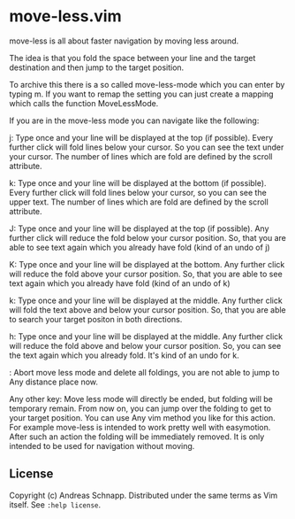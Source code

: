 move-less.vim
============

move-less is all about faster navigation by moving less around.

The idea is that you fold the space between your line and the target destination and then jump to the target position. 


To archive this there is a so called move-less-mode which you can enter by typing <leader>m.
If you want to remap the setting you can just create a mapping which calls the function MoveLessMode.

If you are in the move-less mode you can navigate like the following:

j: Type once and your line will be displayed at the top (if possible). Every further click will fold lines below your cursor. So you can see the text under your cursor. The number of lines which are fold are defined by the scroll attribute.

k: Type once and your line will be displayed at the bottom (if possible). Every further click will fold lines below your cursor, so you can see the upper text. The number of lines which are fold are defined by the scroll attribute.

J: Type once and your line will be displayed at the top (if possible). Any further click will reduce the fold below your cursor position. So, that you are able to see text again which you already have fold (kind of an undo of j)

K: Type once and your line will be displayed at the bottom. Any further click will reduce the fold above your cursor position. So, that you are able to see text again which you already have fold (kind of an undo of k)

k: Type once and your line will be displayed at the middle. Any further click will fold the text above and below your cursor position. So, that you are able to search your target positon in both directions.

h: Type once and your line will be displayed at the middle. Any further click will reduce the fold above and below your cursor position. So, you can see the text again which you already fold. It's kind of an undo for k.

<esc>: Abort move less mode and delete all foldings, you are not able to jump to Any distance place now.

Any other key: Move less mode will directly be ended, but folding will be temporary remain. From now on, you can jump over the folding to get to your target position. You can use Any vim method you like for this action. For example move-less is intended to work pretty well with easymotion.
After such an action the folding will be immediately removed. It is only intended to be used for navigation without moving.

License
-------

Copyright (c) Andreas Schnapp.  Distributed under the same terms as Vim itself.
See `:help license`.
